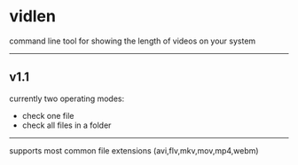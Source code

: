 # vidlen

command line tool for showing the length of videos on your system

---

## v1.1
currently two operating modes:
- check one file
- check all files in a folder

---

supports most common file extensions (avi,flv,mkv,mov,mp4,webm)

